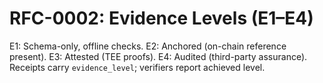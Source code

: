 # RFC-0002: Evidence Levels (E1–E4)
E1: Schema-only, offline checks.
E2: Anchored (on-chain reference present).
E3: Attested (TEE proofs).
E4: Audited (third-party assurance).
Receipts carry `evidence_level`; verifiers report achieved level.
